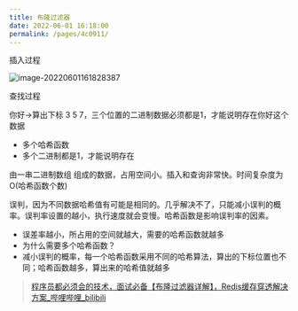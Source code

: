 ```yaml
---
title: 布隆过滤器
date: 2022-06-01 16:18:00
permalink: /pages/4c0911/
---
```

插入过程

![image-20220601161828387](C:\Users\lenovo\AppData\Roaming\Typora\typora-user-images\image-20220601161828387.png)

查找过程

你好→算出下标 3 5 7，三个位置的二进制数据必须都是1，才能说明存在你好这个数据



- 多个哈希函数
- 多个二进制都是1，才能说明存在



由一串二进制数组 组成的数据，占用空间小。插入和查询非常快。时间复杂度为O(哈希函数个数)



误判，因为不同数据哈希值有可能是相同的。几乎解决不了，只能减小误判的概率。误判率设置的越小，执行速度就会变慢。哈希函数是影响误判率的因素。

- 误差率越小，所占用的空间就越大，需要的哈希函数就越多
- 为什么需要多个哈希函数？
- 减小误判的概率，每一个哈希函数采用不同的哈希算法，算出的下标位置也不同；哈希函数越多，算出来的哈希值就越多



> [程序员都必须会的技术，面试必备【布隆过滤器详解】，Redis缓存穿透解决方案_哔哩哔哩_bilibili](https://www.bilibili.com/video/BV1zK4y1h7pA?spm_id_from=333.337.search-card.all.click)

